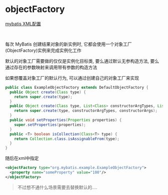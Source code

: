 # objectFactory

[mybatis XML配置](https://mybatis.org/mybatis-3/zh/configuration.html#objectFactory)

​		

每次 MyBatis 创建结果对象的新实例时, 它都会使用一个对象工厂(ObjectFactory)实例来完成实例化工作

默认的对象工厂需要做的仅仅是实例化目标类, 要么通过默认无参构造方法, 要么通过存在的参数映射来调用带有参数的构造方法

如果想覆盖对象工厂的默认行为, 可以通过创建自己的对象工厂来实现

```java
public class ExampleObjectFactory extends DefaultObjectFactory {
  public Object create(Class type) {
    return super.create(type);
  }
  public Object create(Class type, List<Class> constructorArgTypes, List<Object> constructorArgs) {
    return super.create(type, constructorArgTypes, constructorArgs);
  }
  public void setProperties(Properties properties) {
    super.setProperties(properties);
  }
  public <T> boolean isCollection(Class<T> type) {
    return Collection.class.isAssignableFrom(type);
  }
}
```

随后在xml中指定

```xml
<objectFactory type="org.mybatis.example.ExampleObjectFactory">
  <property name="someProperty" value="100"/>
</objectFactory>
```



> 不过想不通什么场景需要去替换默认的....

